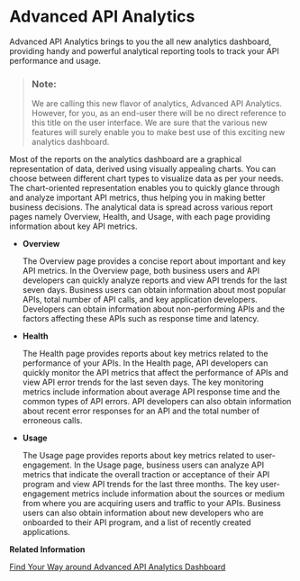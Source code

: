 <!-- loio5973d4af44964c499d12739c20fca0bb -->

# Advanced API Analytics

Advanced API Analytics brings to you the all new analytics dashboard, providing handy and powerful analytical reporting tools to track your API performance and usage.

> ### Note:  
> We are calling this new flavor of analytics, Advanced API Analytics. However, for you, as an end-user there will be no direct reference to this title on the user interface. We are sure that the various new features will surely enable you to make best use of this exciting new analytics dashboard.

Most of the reports on the analytics dashboard are a graphical representation of data, derived using visually appealing charts. You can choose between different chart types to visualize data as per your needs. The chart-oriented representation enables you to quickly glance through and analyze important API metrics, thus helping you in making better business decisions. The analytical data is spread across various report pages namely Overview, Health, and Usage, with each page providing information about key API metrics.

-   **Overview**

    The Overview page provides a concise report about important and key API metrics. In the Overview page, both business users and API developers can quickly analyze reports and view API trends for the last seven days. Business users can obtain information about most popular APIs, total number of API calls, and key application developers. Developers can obtain information about non-performing APIs and the factors affecting these APIs such as response time and latency.

-   **Health**

    The Health page provides reports about key metrics related to the performance of your APIs. In the Health page, API developers can quickly monitor the API metrics that affect the performance of APIs and view API error trends for the last seven days. The key monitoring metrics include information about average API response time and the common types of API errors. API developers can also obtain information about recent error responses for an API and the total number of erroneous calls.

-   **Usage**

    The Usage page provides reports about key metrics related to user-engagement. In the Usage page, business users can analyze API metrics that indicate the overall traction or acceptance of their API program and view API trends for the last three months. The key user-engagement metrics include information about the sources or medium from where you are acquiring users and traffic to your APIs. Business users can also obtain information about new developers who are onboarded to their API program, and a list of recently created applications.


**Related Information**  


[Find Your Way around Advanced API Analytics Dashboard](find-your-way-around-advanced-api-analytics-dashboard-1f96ba3.md "")

